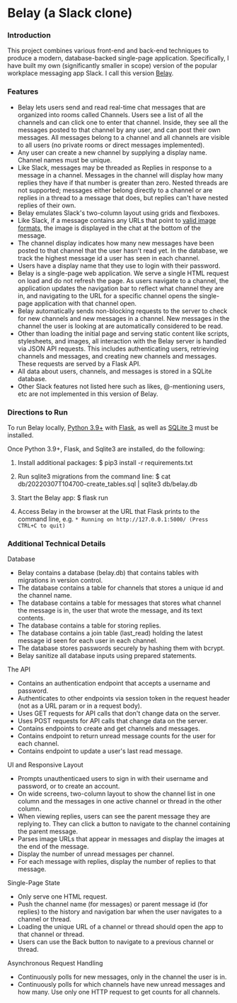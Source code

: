 # Belay (a Slack clone)

### Introduction

This project combines various front-end and back-end techniques to produce a
modern, database-backed single-page application. Specifically, I have built
my own (significantly smaller in scope) version of the popular workplace
messaging app Slack. I call this version [Belay](https://en.wikipedia.org/wiki/Belaying).

### Features

- Belay lets users send and read real-time chat messages that are organized
  into rooms called Channels. Users see a list of all the channels and can click one to enter that channel. Inside, they see all the messages
  posted to that channel by any user, and can post their own messages.
  All messages belong to a channel and all channels are visible to all users (no private rooms or direct messages implemented).
- Any user can create a new channel by supplying a display name. Channel names
  must be unique.
- Like Slack, messages may be threaded as Replies in response to a message in a
  channel. Messages in the channel will display how many replies they have if
  that number is greater than zero. Nested threads are not supported;
  messages either belong directly to a channel or are replies in a thread to a
  message that does, but replies can't have nested replies of their own.
- Belay emulates Slack's two-column layout using grids and flexboxes.
- Like Slack, if a message contains any URLs that point to
  [valid image formats](https://developer.mozilla.org/en-US/docs/Web/HTML/Element/img#Supported_image_formats), the image is displayed in the chat at the bottom of the message.
- The channel display indicates how many new messages have been posted to that
  channel that the user hasn't read yet. In the database, we track the highest
  message id a user has seen in each channel.
- Users have a display name that they use to login with their password.
- Belay is a single-page web application. We serve a single HTML request on load
  and do not refresh the page. As users navigate to a channel, the application
  updates the navigation bar to reflect what channel they are in, and navigating
  to the URL for a specific channel opens the single-page application with that
  channel open.
- Belay automatically sends non-blocking requests to the server to check for new
  channels and new messages in a channel. New messages in the channel the user
  is looking at are automatically considered to be read.
- Other than loading the initial page and serving static content like scripts,
  stylesheets, and images, all interaction with the Belay server is handled via
  JSON API requests. This includes authenticating users, retrieving channels and messages, and creating new channels and messages. These requests are served by
  a Flask API.
- All data about users, channels, and messages is stored in a SQLite database.
- Other Slack features not listed here such as likes, @-mentioning
  users, etc are not implemented in this version of Belay.

### Directions to Run

To run Belay locally, [Python 3.9+](https://www.python.org/downloads/) with [Flask](https://flask.palletsprojects.com/en/2.2.x/installation/), as well as [SQLite 3](https://www.sqlitetutorial.net/download-install-sqlite/) must be installed.

Once Python 3.9+, Flask, and Sqlite3 are installed, do the following:
1. Install additional packages:
$ pip3 install -r requirements.txt

2. Run sqlite3 migrations from the command line:
$ cat db/20220307T104700-create_tables.sql | sqlite3 db/belay.db

3. Start the Belay app:
$ flask run

4. Access Belay in the browser at the URL that Flask prints to the command line, e.g. `* Running on http://127.0.0.1:5000/ (Press CTRL+C to quit)`

### Additional Technical Details

Database
- Belay contains a database (belay.db) that contains tables with migrations in version control.
- The database contains a table for channels that stores a unique id and the channel name.
- The database contains a table for messages that stores what channel the message is in,
  the user that wrote the message, and its text contents.
- The database contains a table for storing replies.
- The database contains a join table (last_read) holding the latest message id seen for each user in
  each channel.
- The database stores passwords securely by hashing them with bcrypt.
- Belay sanitize all database inputs using prepared statements.

The API
- Contains an authentication endpoint that accepts a username and password.
- Authenticates to other endpoints via session token in the request header (not
  as a URL param or in a request body).
- Uses GET requests for API calls that don't change data on the server.
- Uses POST requests for API calls that change data on the server.
- Contains endpoints to create and get channels and messages.
- Contains endpoint to return unread message counts for the user for each channel.
- Contains endpoint to update a user's last read message.

UI and Responsive Layout
- Prompts unauthenticaed users to sign in with their username and password, or to
  create an account.
- On wide screens, two-column layout to show the channel list in one column and
  the messages in one active channel or thread in the other column.
- When viewing replies, users can see the parent message they are replying to.
  They can click a button to navigate to the channel containing the
  parent message.
- Parses image URLs that appear in messages and display the images at the end of
  the message.
- Display the number of unread messages per channel.
- For each message with replies, display the number of replies to that message.

Single-Page State
- Only serve one HTML request.
- Push the channel name (for messages) or parent message id (for replies) to the
  history and navigation bar when the user navigates to a channel or thread.
- Loading the unique URL of a channel or thread should open the app to that
  channel or thread.
- Users can use the Back button to navigate to a previous channel or thread.

Asynchronous Request Handling
- Continuously polls for new messages, only in the channel the user is in.
- Continuously polls for which channels have new unread messages and how many.
  Use only one HTTP request to get counts for all channels.
